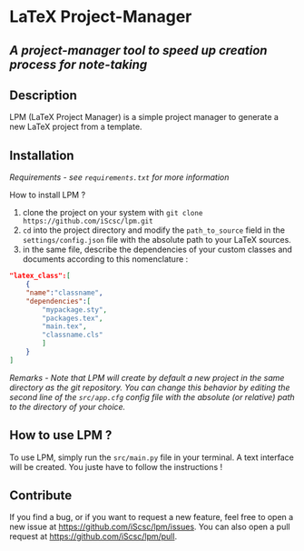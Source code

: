 # LaTeX Project-Manager
*A project-manager tool to speed up creation process for note-taking*
---
## **Description**
LPM (LaTeX Project Manager) is a simple project manager to generate a new LaTeX project from a template.

## Installation

*Requirements - see `requirements.txt` for more information*

How to install LPM ?
1) clone the project on your system with `git clone https://github.com/iScsc/lpm.git`
2) `cd` into the project directory and modify the `path_to_source` field in the `settings/config.json` file with the absolute path to your LaTeX sources.
3) in the same file, describe the dependencies of your custom classes and documents according to this nomenclature :
```json
"latex_class":[
    {
    "name":"classname",
    "dependencies":[
        "mypackage.sty",
        "packages.tex",
        "main.tex",
        "classname.cls"
        ]
    }
]
```

*Remarks - Note that LPM will create by default a new project in the same directory as the git repository. You can change this behavior by editing the second line of the `src/app.cfg` config file with the absolute (or relative) path to the directory of your choice.*

## How to use LPM ?

To use LPM, simply run the `src/main.py` file in your terminal. A text interface will be created. You juste have to follow the instructions !

## Contribute

If you find a bug, or if you want to request a new feature, feel free to open a new issue at https://github.com/iScsc/lpm/issues. You can also open a pull request at https://github.com/iScsc/lpm/pull.
